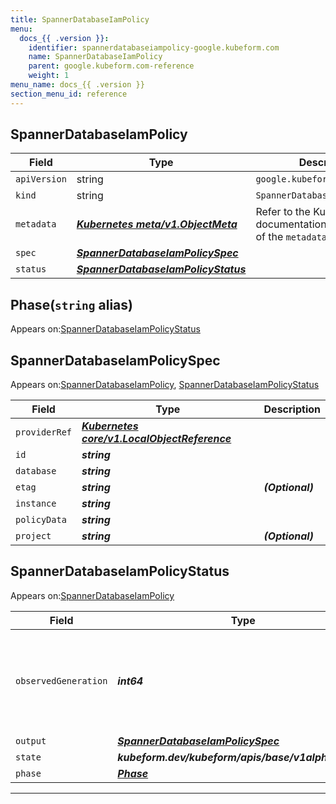 ```yaml
---
title: SpannerDatabaseIamPolicy
menu:
  docs_{{ .version }}:
    identifier: spannerdatabaseiampolicy-google.kubeform.com
    name: SpannerDatabaseIamPolicy
    parent: google.kubeform.com-reference
    weight: 1
menu_name: docs_{{ .version }}
section_menu_id: reference
---
```


## SpannerDatabaseIamPolicy
| Field | Type | Description |
| ------ | ----- | ----------- |
| `apiVersion` | string | `google.kubeform.com/v1alpha1` |
|    `kind` | string | `SpannerDatabaseIamPolicy` |
| `metadata` | ***[Kubernetes meta/v1.ObjectMeta](https://kubernetes.io/docs/reference/generated/kubernetes-api/v1.13/#objectmeta-v1-meta)***|Refer to the Kubernetes API documentation for the fields of the `metadata` field.|
| `spec` | ***[SpannerDatabaseIamPolicySpec](#spannerdatabaseiampolicyspec)***||
| `status` | ***[SpannerDatabaseIamPolicyStatus](#spannerdatabaseiampolicystatus)***||
## Phase(`string` alias)

Appears on:[SpannerDatabaseIamPolicyStatus](#spannerdatabaseiampolicystatus)

## SpannerDatabaseIamPolicySpec

Appears on:[SpannerDatabaseIamPolicy](#spannerdatabaseiampolicy), [SpannerDatabaseIamPolicyStatus](#spannerdatabaseiampolicystatus)

| Field | Type | Description |
| ------ | ----- | ----------- |
| `providerRef` | ***[Kubernetes core/v1.LocalObjectReference](https://kubernetes.io/docs/reference/generated/kubernetes-api/v1.13/#localobjectreference-v1-core)***||
| `id` | ***string***||
| `database` | ***string***||
| `etag` | ***string***| ***(Optional)*** |
| `instance` | ***string***||
| `policyData` | ***string***||
| `project` | ***string***| ***(Optional)*** |
## SpannerDatabaseIamPolicyStatus

Appears on:[SpannerDatabaseIamPolicy](#spannerdatabaseiampolicy)

| Field | Type | Description |
| ------ | ----- | ----------- |
| `observedGeneration` | ***int64***| ***(Optional)*** Resource generation, which is updated on mutation by the API Server.|
| `output` | ***[SpannerDatabaseIamPolicySpec](#spannerdatabaseiampolicyspec)***| ***(Optional)*** |
| `state` | ***kubeform.dev/kubeform/apis/base/v1alpha1.State***| ***(Optional)*** |
| `phase` | ***[Phase](#phase)***| ***(Optional)*** |
---
